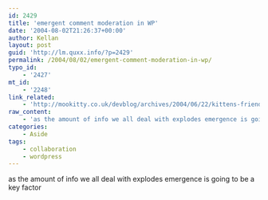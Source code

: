 ```yaml
---
id: 2429
title: 'emergent comment moderation in WP'
date: '2004-08-02T21:26:37+00:00'
author: Kellan
layout: post
guid: 'http://lm.quxx.info/?p=2429'
permalink: /2004/08/02/emergent-comment-moderation-in-wp/
typo_id:
    - '2427'
mt_id:
    - '2248'
link_related:
    - 'http://mookitty.co.uk/devblog/archives/2004/06/22/kittens-friendly-comments-10/'
raw_content:
    - 'as the amount of info we all deal with explodes emergence is going to be a key factor'
categories:
    - Aside
tags:
    - collaboration
    - wordpress
---
```


as the amount of info we all deal with explodes emergence is going to be a key factor